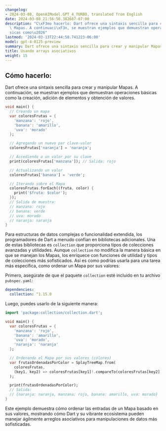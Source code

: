 ```yaml
---
changelog:
- 2024-03-08, OpenAIModel.GPT_4_TURBO, translated from English
date: 2024-03-08 21:56:56.382687-07:00
description: "C\xF3mo hacerlo: Dart ofrece una sintaxis sencilla para crear y manipular\
  \ Mapas. A continuaci\xF3n, se muestran ejemplos que demuestran operaciones b\xE1\
  sicas como\u2026"
lastmod: '2024-03-13T22:44:58.741223-06:00'
model: gpt-4-0125-preview
summary: Dart ofrece una sintaxis sencilla para crear y manipular Mapas.
title: Usando arrays asociativos
weight: 15
---
```


## Cómo hacerlo:
Dart ofrece una sintaxis sencilla para crear y manipular Mapas. A continuación, se muestran ejemplos que demuestran operaciones básicas como la creación, adición de elementos y obtención de valores.

```dart
void main() {
  // Creando un mapa
  var coloresFrutas = {
    'manzana': 'rojo',
    'banana': 'amarillo',
    'uva': 'morado'
  };

  // Agregando un nuevo par clave-valor
  coloresFrutas['naranja'] = 'naranja';

  // Accediendo a un valor por su clave
  print(coloresFrutas['manzana']); // Salida: rojo

  // Actualizando un valor
  coloresFrutas['banana'] = 'verde';

  // Iterando sobre el Mapa
  coloresFrutas.forEach((fruta, color) {
    print('$fruta: $color');
  });
  // Salida de muestra:
  // manzana: rojo
  // banana: verde
  // uva: morado
  // naranja: naranja
}
```

Para estructuras de datos complejas o funcionalidad extendida, los programadores de Dart a menudo confían en bibliotecas adicionales. Una de estas bibliotecas es `collection` que proporciona tipos de colecciones avanzadas y utilidades. Aunque `collection` no modifica la manera básica en que se manejan los Mapas, los enriquece con funciones de utilidad y tipos de colecciones más sofisticados. Así es como podrías usarla para una tarea más específica, como ordenar un Mapa por sus valores:

Primero, asegúrate de que el paquete `collection` esté incluido en tu archivo `pubspec.yaml`:

```yaml
dependencies:
  collection: ^1.15.0
```

Luego, puedes usarlo de la siguiente manera:

```dart
import 'package:collection/collection.dart';

void main() {
  var coloresFrutas = {
    'manzana': 'rojo',
    'banana': 'amarillo',
    'uva': 'morado',
    'naranja': 'naranja'
  };

  // Ordenando el Mapa por sus valores (colores)
  var frutasOrdenadasPorColor = SplayTreeMap.from(
    coloresFrutas,
    (key1, key2) => coloresFrutas[key1]!.compareTo(coloresFrutas[key2]!)
  );

  print(frutasOrdenadasPorColor);
  // Salida:
  // {naranja: naranja, manzana: rojo, banana: amarillo, uva: morado}
}
```

Este ejemplo demuestra cómo ordenar las entradas de un Mapa basado en sus valores, mostrando cómo Dart y su vibrante ecosistema pueden manejar ágilmente arreglos asociativos para manipulaciones de datos más sofisticadas.
